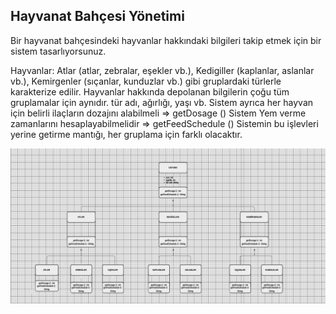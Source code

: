##  Hayvanat Bahçesi Yönetimi

Bir hayvanat bahçesindeki hayvanlar hakkındaki bilgileri takip etmek için bir sistem tasarlıyorsunuz.

Hayvanlar: Atlar (atlar, zebralar, eşekler vb.), 
Kedigiller (kaplanlar, aslanlar vb.),
Kemirgenler (sıçanlar, kunduzlar vb.) gibi gruplardaki türlerle karakterize edilir. 
Hayvanlar hakkında depolanan bilgilerin çoğu tüm gruplamalar için aynıdır. tür adı, ağırlığı, yaşı vb. 
Sistem ayrıca her hayvan için belirli ilaçların dozajını alabilmeli => getDosage () 
Sistem Yem verme zamanlarını hesaplayabilmelidir => getFeedSchedule () 
Sistemin bu işlevleri yerine getirme mantığı, her gruplama için farklı olacaktır. 

![resim](hayvanatBahcesiyönetimi.png)